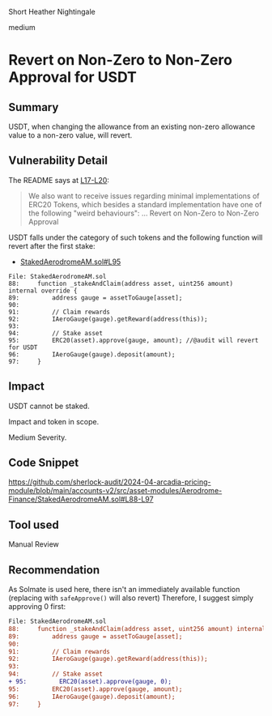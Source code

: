 Short Heather Nightingale

medium

# Revert on Non-Zero to Non-Zero Approval for USDT

## Summary

USDT, when changing the allowance from an existing non-zero allowance value to a non-zero value, will revert.

## Vulnerability Detail

The README says at [L17-L20](https://github.com/sherlock-audit/2024-04-arcadia-pricing-module/blob/main/README.md?plain=1#L17-L20):
> We also want to receive issues regarding minimal implementations of ERC20 Tokens, which besides a standard implementation have one of the following "weird behaviours":
...
> Revert on Non-Zero to Non-Zero Approval

USDT falls under the category of such tokens and the following function will revert after the first stake:

- [StakedAerodromeAM.sol#L95](https://github.com/sherlock-audit/2024-04-arcadia-pricing-module/blob/main/accounts-v2/src/asset-modules/Aerodrome-Finance/StakedAerodromeAM.sol#L95)
```solidity
File: StakedAerodromeAM.sol
88:     function _stakeAndClaim(address asset, uint256 amount) internal override {
89:         address gauge = assetToGauge[asset];
90: 
91:         // Claim rewards
92:         IAeroGauge(gauge).getReward(address(this));
93: 
94:         // Stake asset
95:         ERC20(asset).approve(gauge, amount); //@audit will revert for USDT 
96:         IAeroGauge(gauge).deposit(amount);
97:     }
```

## Impact

USDT cannot be staked.

Impact and token in scope. 

Medium Severity.

## Code Snippet

https://github.com/sherlock-audit/2024-04-arcadia-pricing-module/blob/main/accounts-v2/src/asset-modules/Aerodrome-Finance/StakedAerodromeAM.sol#L88-L97

## Tool used

Manual Review

## Recommendation

As Solmate is used here, there isn't an immediately available function (replacing with `safeApprove()` will also revert)
Therefore, I suggest simply approving 0 first:
```diff
File: StakedAerodromeAM.sol
88:     function _stakeAndClaim(address asset, uint256 amount) internal override {
89:         address gauge = assetToGauge[asset];
90: 
91:         // Claim rewards
92:         IAeroGauge(gauge).getReward(address(this));
93: 
94:         // Stake asset
+ 95:         ERC20(asset).approve(gauge, 0);  
95:         ERC20(asset).approve(gauge, amount); 
96:         IAeroGauge(gauge).deposit(amount);
97:     }
```